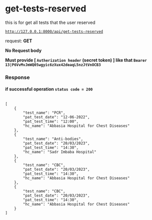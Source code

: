 # get-tests-reserved

this is for get all tests that the user reserved

<code>http://127.0.0.1:8000/api/get-tests-reserved</code>

request: <strong> GET </strong>

<strong> No Request body </strong>

<strong> Must provide [ <code>Autherization header</code> (secret token) ] like that <code>Bearer 13|P6VvMvJmWQ05wgyic6zXux42deaqL5nzJtVnOCB3</code> </strong>

### Response 
#### if successful operation <code>status code = 200</code>

<pre>
<code>
[
    {
        "test_name": "PCR",
        "pat_test_date": "12-06-2022",
        "pat_test_time": "12:00",
        "hc_name": "Abbasia Hospital for Chest Diseases"
    },
    {
        "test_name": "Anti-bodies",
        "pat_test_date": "20/03/2023",
        "pat_test_time": "14:30",
        "hc_name": "Sadr Imbaba Hospital"
    },
    {
        "test_name": "CBC",
        "pat_test_date": "20/03/2023",
        "pat_test_time": "14:30",
        "hc_name": "Abbasia Hospital for Chest Diseases"
    },
    {
        "test_name": "CBC",
        "pat_test_date": "20/03/2023",
        "pat_test_time": "14:30",
        "hc_name": "Abbasia Hospital for Chest Diseases"
    }
]
</code>
</pre>
